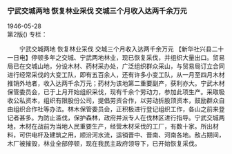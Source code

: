 ### 宁武交城两地  恢复林业采伐  交城三个月收入达两千余万元  

1946-05-28  
第2版()
专栏：

　　宁武交城两地
    恢复林业采伐
    交城三个月收入达两千余万元
    【新华社兴县二十一日电】停顿多年之交城、宁武两地林业，现已恢复采伐，并组织大量出口。贸易局已在交城山地，分设木材、药材采办处，广泛组织群众采山，与贸易局订立合同进行经常采伐的大变工队，即有五百余人，还有许多小变工队，从一月至四月木材推销外地者，收入达两千余万元；药材为该地第二重要副产，获利亦大。宁武木材保管委员会，已于上月开始组织采伐，现有千余个劳动力，参加此项生产。采取吸收公私资本，组织有限股份公司，提倡劳资合作，以劳动折股顶资本，鼓励群众自由组织合作社等办法。林木保管委员会，正积极进行登记组织工作，各山之前来登记者甚多。为防止滥伐，保护森林，政府并派专人在伐林区进行指导。宁武交城两地，木材在战前为当地人民重要生产，经营木材采伐的工厂，有数十家。所出材料，可供电杆及建筑之用，顺汾河水流，运销晋中、晋南、河南各地。敌占期间，木厂被摧毁，林业全部停顿，现在我民主政府领导下，已开始恢复采伐。  
